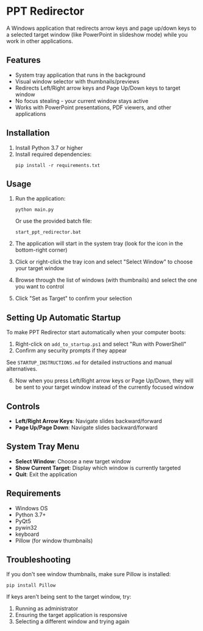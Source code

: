 # PPT Redirector

A Windows application that redirects arrow keys and page up/down keys to a selected target window (like PowerPoint in slideshow mode) while you work in other applications.

## Features

- System tray application that runs in the background
- Visual window selector with thumbnails/previews
- Redirects Left/Right arrow keys and Page Up/Down keys to target window
- No focus stealing - your current window stays active
- Works with PowerPoint presentations, PDF viewers, and other applications

## Installation

1. Install Python 3.7 or higher
2. Install required dependencies:
   ```
   pip install -r requirements.txt
   ```

## Usage

1. Run the application:
   ```
   python main.py
   ```
   Or use the provided batch file:
   ```
   start_ppt_redirector.bat
   ```

2. The application will start in the system tray (look for the icon in the bottom-right corner)

3. Click or right-click the tray icon and select "Select Window" to choose your target window

4. Browse through the list of windows (with thumbnails) and select the one you want to control

5. Click "Set as Target" to confirm your selection

## Setting Up Automatic Startup

To make PPT Redirector start automatically when your computer boots:

1. Right-click on `add_to_startup.ps1` and select "Run with PowerShell"
2. Confirm any security prompts if they appear

See `STARTUP_INSTRUCTIONS.md` for detailed instructions and manual alternatives.

6. Now when you press Left/Right arrow keys or Page Up/Down, they will be sent to your target window instead of the currently focused window

## Controls

- **Left/Right Arrow Keys**: Navigate slides backward/forward
- **Page Up/Page Down**: Navigate slides backward/forward

## System Tray Menu

- **Select Window**: Choose a new target window
- **Show Current Target**: Display which window is currently targeted
- **Quit**: Exit the application

## Requirements

- Windows OS
- Python 3.7+
- PyQt5
- pywin32
- keyboard
- Pillow (for window thumbnails)

## Troubleshooting

If you don't see window thumbnails, make sure Pillow is installed:
```
pip install Pillow
```

If keys aren't being sent to the target window, try:
1. Running as administrator
2. Ensuring the target application is responsive
3. Selecting a different window and trying again
